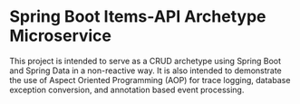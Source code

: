 # Spring Boot Items-API Archetype Microservice

This project is intended to serve as a CRUD archetype using Spring Boot and Spring Data in a non-reactive way.  It is also intended to demonstrate the use of Aspect Oriented Programming (AOP) for trace logging, database exception conversion, and annotation based event processing.
